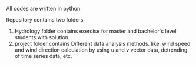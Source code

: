 All codes are written in python.

Repository contains two folders
  1. Hydrology folder contains exercise for master and bachelor's level students with solution.
  2. project folder contains Different data analysis methods. like: wind speed and wind direction calculation by using u and v    vector data, detrending of time series data, etc.
  
